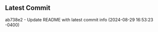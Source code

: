 
## Latest Commit
ab738e2 - Update README with latest commit info (2024-08-29 16:53:23 -0400) <Yunxi-Zhou>
